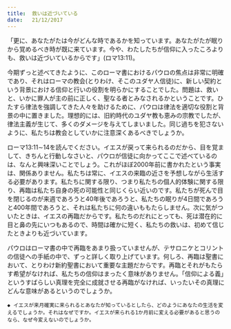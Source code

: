 ```yaml
---
title:  救いは近づいている
date:   21/12/2017
---
```


「更に、あなたがたは今がどんな時であるかを知っています。あなたがたが眠りから覚めるべき時が既に来ています。今や、わたしたちが信仰に入ったころよりも、救いは近づいているからです」(ロマ13:11)。

今期ずっと述べてきたように、このローマ書におけるパウロの焦点は非常に明確であり、それはローマの教会(とりわけ、そこのユダヤ人信徒)に、新しい契約という背景における信仰と行いの役割を明らかにすることでした。問題は、救いと、いかに罪人が主の前に正しく、聖なる者とみなされるかということです。ひたすら律法を強調してきた人々を助けるために、パウロは律法を適切な役割と背景の中に置きました。理想的には、旧約時代のユダヤ教も恵みの宗教でしたが、律法主義が生じて、多くのダメージを与えてしまいました。同じ過ちを犯さないように、私たちは教会としていかに注意深くあるべきでしょうか。

ローマ13:11∼14を読んでください。イエスが戻って来られるのだから、目を覚まして、きちんと行動しなさいと、パウロが信徒に向かってここで述べているのは、なんと興味深いことでしょう。これがほぼ2000年前に書かれたという事実は、関係ありません。私たちは常に、イエスの来臨の近さを予想しながら生活する必要があります。私たちに関する限り、つまり私たちの個人的体験に関する限り、再臨は私たち自身の死の可能性と同じくらい近いのです。私たちが死んで目を閉じるのが来週であろうと40年後であろうと、私たちの眠りが4日間であろうと400年間であろうと、それは私たちに何の違いももたらしません。次に気がついたときは、イエスの再臨だからです。私たちのだれにとっても、死は潜在的に目と鼻の先にいつもあるので、時間は確かに短く、私たちの救いは、初めて信じたときよりも近づいています。

パウロはローマ書の中で再臨をあまり扱っていませんが、テサロニケとコリントの信徒への手紙の中で、ずっと詳しく取り上げています。何しろ、再臨は聖書において、とりわけ新約聖書において重要な主題だからです。再臨とそれがもたらす希望がなければ、私たちの信仰はまったく意味がありません。「信仰による義」というすばらしい真理を完全に成就させる再臨がなければ、いったいその真理にどんな意味があるというのでしょうか。

`◆ イエスが来月確実に来られるとあなたが知っているとしたら、どのようにあなたの生活を変えるでしょうか。それはなぜですか。イエスが来られる1か月前に変える必要があると思うのなら、なぜ今変えないのでしょうか。`
